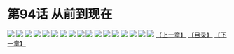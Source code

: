 # 第94话 从前到现在
![](https://s2.baozimh.com/scomic/sanyanxiaotianlu-samanhua/0/93-rz2q/1.jpg)
![](https://s2.baozimh.com/scomic/sanyanxiaotianlu-samanhua/0/93-rz2q/2.jpg)
![](https://s2.baozimh.com/scomic/sanyanxiaotianlu-samanhua/0/93-rz2q/3.jpg)
![](https://s2.baozimh.com/scomic/sanyanxiaotianlu-samanhua/0/93-rz2q/4.jpg)
![](https://s2.baozimh.com/scomic/sanyanxiaotianlu-samanhua/0/93-rz2q/5.jpg)
![](https://s2.baozimh.com/scomic/sanyanxiaotianlu-samanhua/0/93-rz2q/6.jpg)
![](https://s2.baozimh.com/scomic/sanyanxiaotianlu-samanhua/0/93-rz2q/7.jpg)
![](https://s2.baozimh.com/scomic/sanyanxiaotianlu-samanhua/0/93-rz2q/8.jpg)
![](https://s2.baozimh.com/scomic/sanyanxiaotianlu-samanhua/0/93-rz2q/9.jpg)
![](https://s2.baozimh.com/scomic/sanyanxiaotianlu-samanhua/0/93-rz2q/10.jpg)
![](https://s2.baozimh.com/scomic/sanyanxiaotianlu-samanhua/0/93-rz2q/11.jpg)
![](https://s2.baozimh.com/scomic/sanyanxiaotianlu-samanhua/0/93-rz2q/12.jpg)
![](https://s2.baozimh.com/scomic/sanyanxiaotianlu-samanhua/0/93-rz2q/13.jpg)
![](https://s2.baozimh.com/scomic/sanyanxiaotianlu-samanhua/0/93-rz2q/14.jpg)
![](https://s2.baozimh.com/scomic/sanyanxiaotianlu-samanhua/0/93-rz2q/15.jpg)
![](https://s2.baozimh.com/scomic/sanyanxiaotianlu-samanhua/0/93-rz2q/16.jpg)
![](https://s2.baozimh.com/scomic/sanyanxiaotianlu-samanhua/0/93-rz2q/17.jpg)
[【上一章】](./93.md)
[【目录】](./README.md)
[【下一章】](./95.md)
